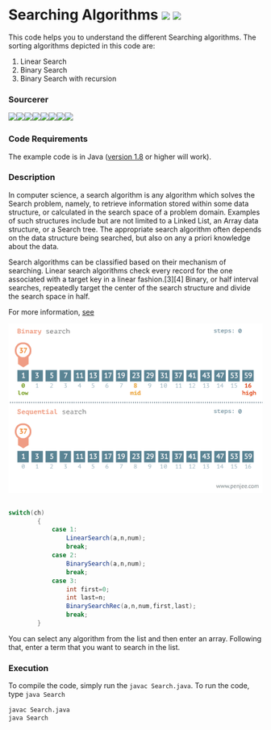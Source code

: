 # Searching Algorithms [![](https://img.shields.io/github/license/sourcerer-io/hall-of-fame.svg?colorB=ff0000)](https://github.com/akshaybahadur21/Search/blob/master/LICENSE.txt)  [![](https://img.shields.io/badge/Akshay-Bahadur-brightgreen.svg?colorB=ff0000)](https://akshaybahadur.com)
This code helps you to understand the different Searching algorithms. The sorting algorithms depicted in this code are:
1) Linear Search
2) Binary Search
3) Binary Search with recursion

### Sourcerer
[![](https://sourcerer.io/fame/akshaybahadur21/akshaybahadur21/Search/images/0)](https://sourcerer.io/fame/akshaybahadur21/akshaybahadur21/Search/links/0)[![](https://sourcerer.io/fame/akshaybahadur21/akshaybahadur21/Search/images/1)](https://sourcerer.io/fame/akshaybahadur21/akshaybahadur21/Search/links/1)[![](https://sourcerer.io/fame/akshaybahadur21/akshaybahadur21/Search/images/2)](https://sourcerer.io/fame/akshaybahadur21/akshaybahadur21/Search/links/2)[![](https://sourcerer.io/fame/akshaybahadur21/akshaybahadur21/Search/images/3)](https://sourcerer.io/fame/akshaybahadur21/akshaybahadur21/Search/links/3)[![](https://sourcerer.io/fame/akshaybahadur21/akshaybahadur21/Search/images/4)](https://sourcerer.io/fame/akshaybahadur21/akshaybahadur21/Search/links/4)[![](https://sourcerer.io/fame/akshaybahadur21/akshaybahadur21/Search/images/5)](https://sourcerer.io/fame/akshaybahadur21/akshaybahadur21/Search/links/5)[![](https://sourcerer.io/fame/akshaybahadur21/akshaybahadur21/Search/images/6)](https://sourcerer.io/fame/akshaybahadur21/akshaybahadur21/Search/links/6)[![](https://sourcerer.io/fame/akshaybahadur21/akshaybahadur21/Search/images/7)](https://sourcerer.io/fame/akshaybahadur21/akshaybahadur21/Search/links/7)

### Code Requirements
The example code is in Java ([version 1.8](https://java.com/en/download/) or higher will work). 

### Description
In computer science, a search algorithm is any algorithm which solves the Search problem, namely, to retrieve information stored within some data structure, or calculated in the search space of a problem domain. Examples of such structures include but are not limited to a Linked List, an Array data structure, or a Search tree. The appropriate search algorithm often depends on the data structure being searched, but also on any a priori knowledge about the data.

Search algorithms can be classified based on their mechanism of searching. Linear search algorithms check every record for the one associated with a target key in a linear fashion.[3][4] Binary, or half interval searches, repeatedly target the center of the search structure and divide the search space in half. 

For more information, [see](https://en.wikipedia.org/wiki/Search_algorithm)

<img src="https://github.com/akshaybahadur21/Search/blob/master/search.gif" align=center>

```java

switch(ch)
		{
			case 1:
				LinearSearch(a,n,num);
				break;
			case 2:
				BinarySearch(a,n,num);
				break;
			case 3:
				int first=0;
				int last=n;
				BinarySearchRec(a,n,num,first,last);
				break;
		}
``` 


You can select any algorithm from the list and then enter an array. Following that, enter a term that you want to search in the list.


### Execution
To compile the code, simply run the `javac Search.java`.
To run the code, type `java Search`

```
javac Search.java
java Search
```
